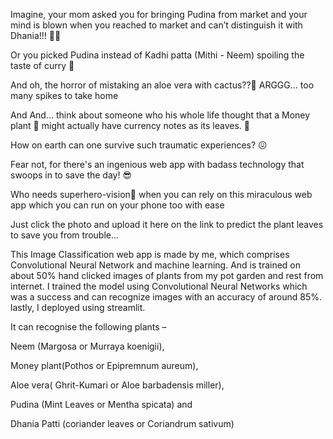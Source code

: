 Imagine, your mom asked you for bringing Pudina from market and your mind is blown when you reached to market and can’t distinguish it with Dhania!!! 😶‍🌫️

Or you picked Pudina instead of Kadhi patta (Mithi - Neem) spoiling the taste of curry 🤢

And oh, the horror of mistaking an aloe vera with cactus??🌵 ARGGG… too many spikes to take home

And And… think about someone who his whole life thought that a Money plant 🌱 might actually have currency notes as its leaves. 🤑

How on earth can one survive such traumatic experiences? 😖

Fear not, for there's an ingenious web app with badass technology that swoops in to save the day! 😎

Who needs superhero-vision🦸 when you can rely on this miraculous web app which you can run on your phone too with ease

Just click the photo and upload it here on the link to predict the plant leaves to save you from trouble...



This Image Classification web app is made by me, which comprises Convolutional Neural Network and machine learning. And is trained on about 50% hand clicked images of plants from my pot garden and rest from internet. I trained the model using Convolutional Neural Networks which was a success and can recognize images with an accuracy of around 85%. lastly, I deployed using streamlit.


It can recognise the following plants  –

Neem (Margosa or Murraya koenigii),

Money plant(Pothos or Epipremnum aureum),

Aloe vera( Ghrit-Kumari or Aloe barbadensis miller),

Pudina (Mint Leaves or Mentha spicata) and

Dhania Patti (coriander leaves or Coriandrum sativum)
